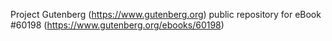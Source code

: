Project Gutenberg (https://www.gutenberg.org) public repository for eBook #60198 (https://www.gutenberg.org/ebooks/60198)
